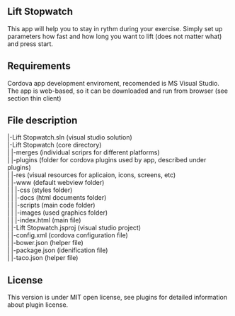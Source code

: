 ## Lift Stopwatch

This app will help you to stay in rythm during your exercise. Simply set up parameters how fast and how long you want to lift (does not matter what) and press start.

## Requirements

Cordova app development enviroment, recomended is MS Visual Studio. The app is web-based, so it can be downloaded and run from browser (see section thin client)

## File description

 |-Lift Stopwatch.sln	(visual studio solution)<br />
 |-Lift Stopwatch	(core directory)<br />
 | |-merges	(individual scriprs for different platforms)<br />
 | |-plugins	(folder for cordova plugins used by app, described under plugins)<br />
 | |-res	(visual resources for aplicaion, icons, screens, etc)<br />
 | |-www	(default webview folder)<br />
 | | |-css	(styles folder)<br />
 | | |-docs	(html documents folder)<br />
 | | |-scripts	(main code folder)<br />
 | | |-images	(used graphics folder)<br />
 | | |-index.html (main file)<br />
 | |-Lift Stopwatch.jsproj	(visual studio project)<br />
 | |-config.xml	(cordova configuration file)<br />
 | |-bower.json	(helper file)<br />
 | |-package.json	(idenification file)<br />
 | |-taco.json	(helper file)<br />


## License

This version is under MIT open license, see plugins for detailed information about plugin license.
